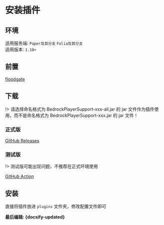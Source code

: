 # 安装插件
## 环境
适用服务端: `Paper及其分支` `Folia及其分支`  
适用版本: `1.18+`
## 前置
[floodgate](https://github.com/GeyserMC/Floodgate)
## 下载
!> 请选择命名格式为 BedrockPlayerSupport-xxx-all.jar 的 jar 文件作为插件使用，而不是命名格式为 BedrockPlayerSupport-xxx.jar 的 jar 文件！
### 正式版
[GitHub Releases](https://github.com/DongShaoNB/BedrockPlayerSupport/releases)  
### 测试版
!> 测试版可能出现问题，不推荐在正式环境使用

[GitHub Action](https://github.com/DongShaoNB/BedrockPlayerSupport/actions/workflows/gradle.yml)
## 安装
直接将插件放进 `plugins` 文件夹，修改配置文件即可

**最后编辑: {docsify-updated}**